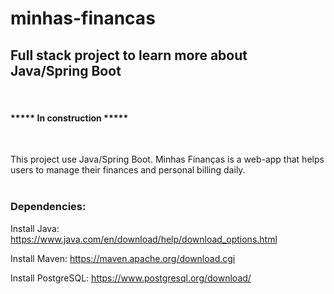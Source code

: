 # minhas-financas
## Full stack project to learn more about Java/Spring Boot
<br />

#### ***** In construction *****
<br />

This project use Java/Spring Boot.
Minhas Finanças is a web-app that helps users to manage their finances and personal billing daily.
<br /><br />
### Dependencies:
Install Java: https://www.java.com/en/download/help/download_options.html

Install Maven: https://maven.apache.org/download.cgi

Install PostgreSQL: https://www.postgresql.org/download/
